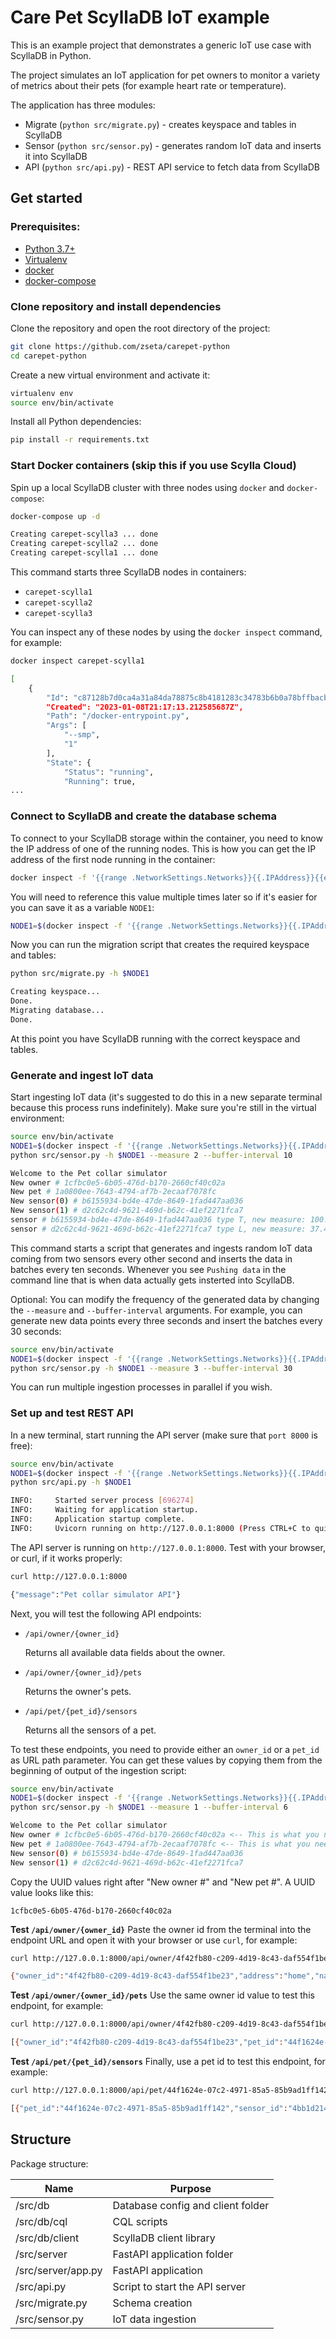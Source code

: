 # Care Pet ScyllaDB IoT example

This is an example project that demonstrates a generic IoT use case with
ScyllaDB in Python.

The project simulates an IoT application for pet owners to monitor a variety
of metrics about their pets (for example heart rate or temperature).

The application has three modules:

* Migrate (`python src/migrate.py`) - creates keyspace and tables in ScyllaDB
* Sensor (`python src/sensor.py`) - generates random IoT data and inserts it into ScyllaDB
* API (`python src/api.py`) - REST API service to fetch data from ScyllaDB

## Get started

### Prerequisites:
* [Python 3.7+](https://www.python.org/downloads/)
* [Virtualenv](https://virtualenv.pypa.io/en/latest/installation.html)
* [docker](https://www.docker.com/)
* [docker-compose](https://docs.docker.com/compose/)

### Clone repository and install dependencies
Clone the repository and open the root directory of the project:
```bash
git clone https://github.com/zseta/carepet-python
cd carepet-python
```

Create a new virtual environment and activate it:
```bash
virtualenv env
source env/bin/activate
```

Install all Python dependencies:
```bash
pip install -r requirements.txt
```

### Start Docker containers (skip this if you use Scylla Cloud)
Spin up a local ScyllaDB cluster with three nodes using `docker` and `docker-compose`:
```bash
docker-compose up -d

Creating carepet-scylla3 ... done
Creating carepet-scylla2 ... done
Creating carepet-scylla1 ... done
```

This command starts three ScyllaDB nodes in containers:
* `carepet-scylla1`
* `carepet-scylla2`
* `carepet-scylla3`

You can inspect any of these nodes by using the `docker inspect` command,
for example:
```bash
docker inspect carepet-scylla1

[
    {
        "Id": "c87128b7d0ca4a31a84da78875c8b4181283c34783b6b0a78bffbacbbe45fcc2",
        "Created": "2023-01-08T21:17:13.212585687Z",
        "Path": "/docker-entrypoint.py",
        "Args": [
            "--smp",
            "1"
        ],
        "State": {
            "Status": "running",
            "Running": true,
...
```

### Connect to ScyllaDB and create the database schema
To connect to your ScyllaDB storage within the container, you need to know the
IP address of one of the running nodes.
This is how you can get the IP address of the first node running in the container:
```bash
docker inspect -f '{{range .NetworkSettings.Networks}}{{.IPAddress}}{{end}}' carepet-scylla1
```

You will need to reference this value multiple times later so if it's easier
for you can save it as a variable `NODE1`:
```bash
NODE1=$(docker inspect -f '{{range .NetworkSettings.Networks}}{{.IPAddress}}{{end}}' carepet-scylla1)
```

Now you can run the migration script that creates the required keyspace and tables:
```bash
python src/migrate.py -h $NODE1

Creating keyspace...
Done.
Migrating database...
Done.
```

At this point you have ScyllaDB running with the correct keyspace and tables.

### Generate and ingest IoT data
Start ingesting IoT data (it's suggested to do this in a new separate terminal
because this process runs indefinitely). Make sure you're still in the virtual
environment:
```bash
source env/bin/activate
NODE1=$(docker inspect -f '{{range .NetworkSettings.Networks}}{{.IPAddress}}{{end}}' carepet-scylla1)
python src/sensor.py -h $NODE1 --measure 2 --buffer-interval 10

Welcome to the Pet collar simulator
New owner # 1cfbc0e5-6b05-476d-b170-2660cf40c02a
New pet # 1a0800ee-7643-4794-af7b-2ecaaf7078fc
New sensor(0) # b6155934-bd4e-47de-8649-1fad447aa036
New sensor(1) # d2c62c4d-9621-469d-b62c-41ef2271fca7
sensor # b6155934-bd4e-47de-8649-1fad447aa036 type T, new measure: 100.55118431400851, ts: 2023-01-08 17:36:17.126374
sensor # d2c62c4d-9621-469d-b62c-41ef2271fca7 type L, new measure: 37.486651732296835, ts: 2023-01-08 17:36:17.126516
```

This command starts a script that generates and ingests random IoT data coming
from two sensors every other second and inserts the data in batches
every ten seconds. Whenever you see `Pushing data` in the command line that is
when data actually gets insterted into ScyllaDB.

Optional: You can modify the frequency of the generated data by changing the
`--measure` and `--buffer-interval` arguments. For example,
you can generate new data points every three seconds and insert the batches
every 30 seconds:
```bash
source env/bin/activate
NODE1=$(docker inspect -f '{{range .NetworkSettings.Networks}}{{.IPAddress}}{{end}}' carepet-scylla1)
python src/sensor.py -h $NODE1 --measure 3 --buffer-interval 30
```

You can run multiple ingestion processes in parallel if you wish.

### Set up and test REST API
In a new terminal, start running the API server (make sure that `port 8000` is free):
```bash
source env/bin/activate
NODE1=$(docker inspect -f '{{range .NetworkSettings.Networks}}{{.IPAddress}}{{end}}' carepet-scylla1)
python src/api.py -h $NODE1

INFO:     Started server process [696274]
INFO:     Waiting for application startup.
INFO:     Application startup complete.
INFO:     Uvicorn running on http://127.0.0.1:8000 (Press CTRL+C to quit)
```

The API server is running on `http://127.0.0.1:8000`. Test with your
browser, or curl, if it works properly:
```bash
curl http://127.0.0.1:8000

{"message":"Pet collar simulator API"}
```

Next, you will test the following API endpoints:
* `/api/owner/{owner_id}`

    Returns all available data fields about the owner.
* `/api/owner/{owner_id}/pets`

    Returns the owner's pets.
* `/api/pet/{pet_id}/sensors`

    Returns all the sensors of a pet.

To test these endpoints, you need to provide either an `owner_id` or a `pet_id`
as URL path parameter. You can get these values by copying them from the
beginning of output of the ingestion script:
```bash
source env/bin/activate
NODE1=$(docker inspect -f '{{range .NetworkSettings.Networks}}{{.IPAddress}}{{end}}' carepet-scylla1)
python src/sensor.py -h $NODE1 --measure 1 --buffer-interval 6

Welcome to the Pet collar simulator
New owner # 1cfbc0e5-6b05-476d-b170-2660cf40c02a <-- This is what you need!
New pet # 1a0800ee-7643-4794-af7b-2ecaaf7078fc <-- This is what you need!
New sensor(0) # b6155934-bd4e-47de-8649-1fad447aa036
New sensor(1) # d2c62c4d-9621-469d-b62c-41ef2271fca7
```

Copy the UUID values right after "New owner #" and "New pet #". A UUID value
looks like this:
```
1cfbc0e5-6b05-476d-b170-2660cf40c02a
```

**Test `/api/owner/{owner_id}`**
Paste the owner id from the terminal into the endpoint URL and open it with
your browser or use `curl`, for example:
```bash
curl http://127.0.0.1:8000/api/owner/4f42fb80-c209-4d19-8c43-daf554f1be23

{"owner_id":"4f42fb80-c209-4d19-8c43-daf554f1be23","address":"home","name":"Vito Russell"}
```

**Test `/api/owner/{owner_id}/pets`**
Use the same owner id value to test this endpoint, for example:
```bash
curl http://127.0.0.1:8000/api/owner/4f42fb80-c209-4d19-8c43-daf554f1be23/pets

[{"owner_id":"4f42fb80-c209-4d19-8c43-daf554f1be23","pet_id":"44f1624e-07c2-4971-85a5-85b9ad1ff142","address":"home","age":20,"name":"Duke","weight":14.41481876373291}]
```

**Test `/api/pet/{pet_id}/sensors`**
Finally, use a pet id to test this endpoint, for example:
```bash
curl http://127.0.0.1:8000/api/pet/44f1624e-07c2-4971-85a5-85b9ad1ff142/sensors

[{"pet_id":"44f1624e-07c2-4971-85a5-85b9ad1ff142","sensor_id":"4bb1d214-712b-453b-b53a-ac5d4df4a1f8","type":"T"},{"pet_id":"44f1624e-07c2-4971-85a5-85b9ad1ff142","sensor_id":"e81915d6-1155-45e4-9174-c58e4cb8cecf","type":"L"}]
```

## Structure

Package structure:

| Name              | Purpose                                            |
| ----------------  | ---------------------------------------------------|
| /src/db           | Database config and client folder                  |
| /src/db/cql       | CQL scripts                                        |
| /src/db/client    | ScyllaDB client library                            |
| /src/server       | FastAPI application folder                         |
| /src/server/app.py| FastAPI application                                |
| /src/api.py       | Script to start the API server                     |
| /src/migrate.py   | Schema creation                                    |
| /src/sensor.py    | IoT data ingestion                                 |
